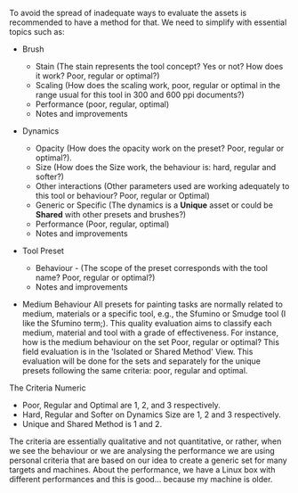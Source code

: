 To avoid the spread of inadequate ways to evaluate the assets is recommended to have a method for that.
We need to simplify with essential topics such as:

- Brush
  - Stain (The stain represents the tool concept? Yes or not? How does it work? Poor, regular or optimal?)
  - Scaling (How does the scaling work, poor, regular or optimal in the range usual for this tool in 300 and 600 ppi documents?)
  - Performance (poor, regular, optimal)
  - Notes and improvements

- Dynamics
  - Opacity (How does the opacity work on the preset? Poor, regular or optimal?).
  - Size (How does the Size work, the behaviour is: hard, regular and softer?)
  - Other interactions (Other parameters used are working adequately to this tool or behaviour? Poor, regular or Optimal)
  - Generic or Specific (The dynamics is a **Unique** asset or could be **Shared** with other presets and brushes?)
  - Performance (Poor, regular, optimal)
  - Notes and improvements

- Tool Preset
  - Behaviour - (The scope of the preset corresponds with the tool name? Poor, regular or optimal?)
  - Notes and improvements
        
- Medium Behaviour
All presets for painting tasks are normally related to medium, materials or a specific tool, e.g., the Sfumino or Smudge tool (I like the Sfumino term;). This quality evaluation aims to classify each medium, material and tool with a grade of effectiveness.
For instance, how is the medium behaviour on the set Poor, regular or optimal? This field evaluation is in the 'Isolated or Shared Method' View. This evaluation will be done for the sets and separately for the unique presets following the same criteria: poor, regular and optimal.

The Criteria Numeric
- Poor, Regular and Optimal are 1, 2, and 3 respectively.
- Hard, Regular and Softer on Dynamics Size are 1, 2 and 3 respectively.
- Unique and Shared Method is 1 and 2.

The criteria are essentially qualitative and not quantitative, or rather, when we see the behaviour or we are analysing the performance we are using personal criteria that are based on our idea to create a generic set for many targets and machines. About the performance, we have a Linux box with different performances and this is good... because my machine is older.
